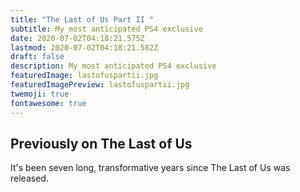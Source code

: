 ```yaml
---
title: "The Last of Us Part II "
subtitle: My most anticipated PS4 exclusive
date: 2020-07-02T04:18:21.575Z
lastmod: 2020-07-02T04:18:21.582Z
draft: false
description: My most anticipated PS4 exclusive
featuredImage: lastofuspartii.jpg
featuredImagePreview: lastofuspartii.jpg
twemoji: true
fontawesome: true
---
```

## Previously on The Last of Us

It's been seven long, transformative years since The Last of Us was released.